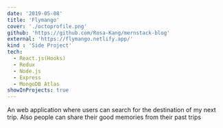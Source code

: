 ```yaml
---
date: '2019-05-08'
title: 'Flymango'
cover: './octoprofile.png'
github: 'https://github.com/Rosa-Kang/mernstack-blog'
external: 'https://flymango.netlify.app/'
kind : 'Side Project'
tech:
  - React.js(Hooks)
  - Redux
  - Node.js
  - Express
  - MongoDB Atlas
showInProjects: true
---
```


An web application where users can search for the destination of my next trip. Also people can share their good memories from their past trips
